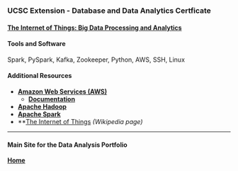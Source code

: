 ### UCSC Extension - Database and Data Analytics Certficate

#### [The Internet of Things: Big Data Processing and Analytics](https://dduril.github.io/ucscx-data-analytics/iot/)



#### Tools and Software

Spark, PySpark, Kafka, Zookeeper, Python, AWS, SSH, Linux

#### Additional Resources

- **<a href="https://aws.amazon.com/">Amazon Web Services (AWS)</a>**
    - **<a href="https://aws.amazon.com/documentation/">Documentation</a>**
- **<a href="http://hadoop.apache.org/">Apache Hadoop</a>**
- **<a href="http://spark.apache.org/">Apache Spark</a>**
- **<a href="https://en.wikipedia.org/wiki/Internet_of_things">The Internet of Things</a> _(Wikipedia page)_

---

#### Main Site for the Data Analysis Portfolio

**[Home](https://dduril.github.io/ucscx-data-analytics/)**